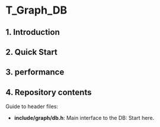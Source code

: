 # T_Graph_DB


## 1. Introduction


## 2. Quick Start

## 3. performance

## 4. Repository contents

Guide to header files:

* **include/graph/db.h**: Main interface to the DB: Start here.